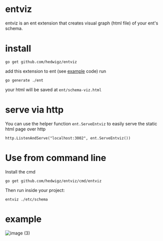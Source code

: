 # entviz
entviz is an ent extension that creates visual graph (html file) of your ent's schema.  
# install
```
go get github.com/hedwigz/entviz
```
add this extension to ent (see [example](examples/ent/entc.go) code)
run
```
go generate ./ent
```
your html will be saved at `ent/schema-viz.html`
# serve via http
You can use the helper function `ent.ServeEntviz` to easily serve the static html page over http
```golang
http.ListenAndServe("localhost:3002", ent.ServeEntviz())
```
# Use from command line
Install the cmd
```
go get github.com/hedwigz/entviz/cmd/entviz
```
Then run inside your project:
```
entviz ./etc/schema
```
# example
![image (3)](https://user-images.githubusercontent.com/8277210/129726965-d3c89f1a-d66a-46b6-82a2-20f1056d350d.png)

